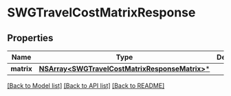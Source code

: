 # SWGTravelCostMatrixResponse

## Properties
Name | Type | Description | Notes
------------ | ------------- | ------------- | -------------
**matrix** | [**NSArray&lt;SWGTravelCostMatrixResponseMatrix&gt;***](SWGTravelCostMatrixResponseMatrix.md) |  | [optional] 

[[Back to Model list]](../README.md#documentation-for-models) [[Back to API list]](../README.md#documentation-for-api-endpoints) [[Back to README]](../README.md)


